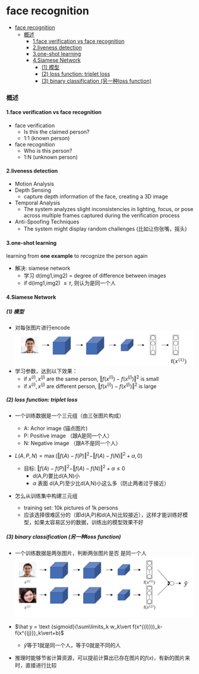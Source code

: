 # face recognition


<!-- @import "[TOC]" {cmd="toc" depthFrom=1 depthTo=6 orderedList=false} -->

<!-- code_chunk_output -->

- [face recognition](#face-recognition)
    - [概述](#概述)
      - [1.face verification vs face recognition](#1face-verification-vs-face-recognition)
      - [2.liveness detection](#2liveness-detection)
      - [3.one-shot learning](#3one-shot-learning)
      - [4.Siamese Network](#4siamese-network)
        - [(1) 模型](#1-模型)
        - [(2) loss function: triplet loss](#2-loss-function-triplet-loss)
        - [(3) binary classification (另一种loss function)](#3-binary-classification-另一种loss-function)

<!-- /code_chunk_output -->


### 概述

#### 1.face verification vs face recognition
* face verification
    * Is this the claimed person?
    * 1:1 (known person)
* face recognition
    * Who is this person?
    * 1:N (unknown person)
     
#### 2.liveness detection
* Motion Analysis
* Depth Sensing
    * capture depth information of the face, creating a 3D image
* Temporal Analysis
    * The system analyzes slight inconsistencies in lighting, focus, or pose across multiple frames captured during the verification process
* Anti-Spoofing Techniques
    * The system might display random challenges (比如让你张嘴，摇头)

#### 3.one-shot learning

learning from **one example** to recognize the person again

* 解决: siamese network
    * 学习 d(img1,img2) = degree of difference between images
    * if d(img1,img2) $\leq \tau$, 则认为是同一个人

#### 4.Siamese Network

##### (1) 模型
* 对每张图片进行encode
![](./imgs/fr_01.png)
* 学习参数，达到以下效果：
    * if $x^{(i)},x^{(j)}$ are the same  person, $\Vert f(x^{(i)})-f(x^{(j)})\Vert^2$ is small
    * if $x^{(i)},x^{(j)}$ are different  person, $\Vert f(x^{(i)})-f(x^{(j)})\Vert^2$ is large

##### (2) loss function: triplet loss

* 一个训练数据是一个三元组（由三张图片构成）
    * A: Achor image (锚点图片)
    * P: Positive image （跟A是同一个人）
    * N: Negative image （跟A不是同一个人）

* $L(A,P,N) = \max(\Vert f(A)-f(P)\Vert^2 - \Vert f(A)-f(N)\Vert^2 + \alpha, 0)$
    * 目标: $\Vert f(A)-f(P)\Vert^2 - \Vert f(A)-f(N)\Vert^2 + \alpha \leq 0$
        * d(A,P)要比d(A,N)小
        * $\alpha$ 表面 d(A,P)至少比d(A,N)小这么多（防止两者过于接近）

* 怎么从训练集中构建三元组
    * training set: 10k pictures of 1k persons
    * 应该选择很难区分的（即d(A,P)和d(A,N)比较接近），这样才能训练好模型，如果太容易区分的数据，训练出的模型效果不好

##### (3) binary classification (另一种loss function)
* 一个训练数据是两张图片，判断两张图片是否 是同一个人
![](./imgs/fr_02.png)

* $\hat y = \text {sigmoid}(\sum\limits_k w_k\vert f(x^{(i)}))_k-f(x^{(j)})_k\vert+b)$
    * $\hat  y$等于1就是同一个人，等于0就是不同的人

* 推理时能够节省计算资源，可以提前计算出已存在图片的$f(x)$，有新的图片来时，直接进行比较